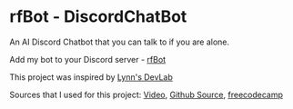 <h1>rfBot - DiscordChatBot</h1>

An AI Discord Chatbot that you can talk to if you are alone. 

Add my bot to your Discord server - [rfBot](https://discord.com/api/oauth2/authorize?client_id=890168520883699722&amp;permissions=2048&amp;scope=bot)

This project was inspired by [Lynn's DevLab](https://www.youtube.com/channel/UCZ2MeG5jTIqgzEMiByrIzsw) 

Sources that I used for this project: [Video](https://youtu.be/UjDpW_SOrlw), [Github Source](https://github.com/RuolinZheng08/twewy-discord-chatbot), [freecodecamp](https://www.freecodecamp.org/news/create-a-discord-bot-with-python/)
